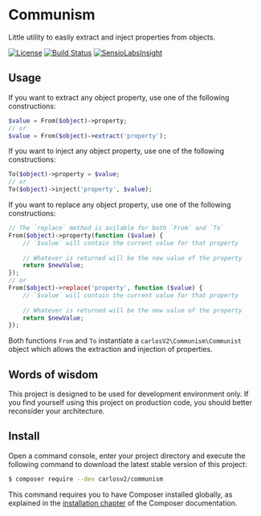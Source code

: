 # Communism

Little utility to easily extract and inject properties from objects.

[![License](https://poser.pugx.org/carlosv2/communism/license)](https://packagist.org/packages/carlosv2/communism)
[![Build Status](https://travis-ci.org/carlosV2/Communism.svg?branch=master)](https://travis-ci.org/carlosV2/Communism)
[![SensioLabsInsight](https://insight.sensiolabs.com/projects/21d88d25-be98-4e8c-86bd-8762b4ebb039/mini.png)](https://insight.sensiolabs.com/projects/21d88d25-be98-4e8c-86bd-8762b4ebb039)

## Usage

If you want to extract any object property, use one of the following constructions:

```php
$value = From($object)->property;
// or
$value = From($object)->extract('property');
```

If you want to inject any object property, use one of the following constructions:

```php
To($object)->property = $value;
// or
To($object)->inject('property', $value);
```

If you want to replace any object property, use one of the following constructions:

```php
// The `replace` method is avilable for both `From` and `To`
From($object)->property(function ($value) {
    // `$value` will contain the current value for that property
    
    // Whatever is returned will be the new value of the property
    return $newValue;
});
// or
From($object)->replace('property', function ($value) {
    // `$value` will contain the current value for that property
    
    // Whatever is returned will be the new value of the property
    return $newValue;
});
```

Both functions `From` and `To` instantiate a `carlosV2\Communism\Communist` object which
allows the extraction and injection of properties.


## Words of wisdom

This project is designed to be used for development environment only. If you find yourself
using this project on production code, you should better reconsider your architecture.


## Install

Open a command console, enter your project directory and execute the
following command to download the latest stable version of this project:

```bash
$ composer require --dev carlosv2/communism
```

This command requires you to have Composer installed globally, as explained
in the [installation chapter](https://getcomposer.org/doc/00-intro.md)
of the Composer documentation.
